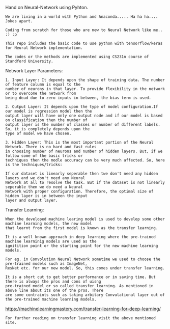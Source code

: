 Hand on Neural-Network using Pyhton.

	We are living in a world with Python and Anaconda..... Ha ha ha.... Jokes apart.

	Coding from scratch for those who are new to Neural Network like me.. :) :p
	
	This repo includes the basic code to use python with tensorflow/keras for Neural Network implementation.

	The codes or the methods are implemented using CS231n course of Standford University.
	
Network Layer Parameters:
	
	1. Input Layer: It depends upon the shape of training data. The number of feature column is equal to the 
	number of neurons in that layer. To provide flexibility in the network or to overcome the network from 
	being dead due to zero inputs in between, the bias term is used.
	
	2. Output Layer: It depends upon the type of model configuration.If our model is regression model then the
	output layer will have only one output node and if our model is based on classification then the number of 
	output layer is the number of classes or number of different labels. So, it is completely depends upon the
	type of model we have chosen.
	
	3. Hidden Layer: This is the most important portion of the Neural Network. There is no hard and fast rules 
	in choosing number of neurons and number of hidden layers. But, if we follow some of the basic tricks or 
	techniques then the modle accuracy can be very much affected. So, here is the techniques/tricks:
	
	If our dataset is linearly seperable then twe don't need any hidden layers and we don't need any Neural 
	Network at all to resolve the task. But if the dataset is not linearly seperable then we do need a Neural 
	Network with proper configuration. Therefore, the optimal size of hidden layer is in between the input 
	layer and output layer. 

Transfer Learning:

	When the developed machine learing model is used to develop some other machine learning models, the new model
	that learnt from the first model is known as the transfer learning.
	
	It is a well known approach in deep learning where the pre-trained machine learninig models are used as the 
	ignitition point or the starting point for the new machine learning models.
	
	For eg. in Convolution Neural Network sometime we used to choose the pre-trained models such as ImageNet, 
	ResNet etc. for our new model. So, this comes under transfer learning.
	
	It is a short cut to get better performance or in saving time. But there is always the pros and cons of uisng 
	pre-trained model or so called transfer learning. As mentioned in above line about its one of the pros. There
	are some contraints such as taking arbitary Convulational layer out of the pre-trained machine learning models.
	
https://machinelearningmastery.com/transfer-learning-for-deep-learning/

	For further reading on transfer learning visit the above mentioned site.
	

	

